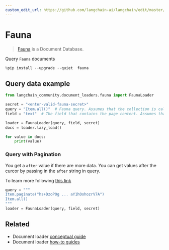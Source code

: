 ```yaml
---
custom_edit_url: https://github.com/langchain-ai/langchain/edit/master/docs/docs/integrations/document_loaders/fauna.ipynb
---
```

# Fauna

>[Fauna](https://fauna.com/) is a Document Database.

Query `Fauna` documents


```python
%pip install --upgrade --quiet  fauna
```

## Query data example


```python
from langchain_community.document_loaders.fauna import FaunaLoader

secret = "<enter-valid-fauna-secret>"
query = "Item.all()"  # Fauna query. Assumes that the collection is called "Item"
field = "text"  # The field that contains the page content. Assumes that the field is called "text"

loader = FaunaLoader(query, field, secret)
docs = loader.lazy_load()

for value in docs:
    print(value)
```

### Query with Pagination
You get a `after` value if there are more data. You can get values after the curcor by passing in the `after` string in query. 

To learn more following [this link](https://fqlx-beta--fauna-docs.netlify.app/fqlx/beta/reference/schema_entities/set/static-paginate)


```python
query = """
Item.paginate("hs+DzoPOg ... aY1hOohozrV7A")
Item.all()
"""
loader = FaunaLoader(query, field, secret)
```


## Related

- Document loader [conceptual guide](/docs/concepts/#document-loaders)
- Document loader [how-to guides](/docs/how_to/#document-loaders)
